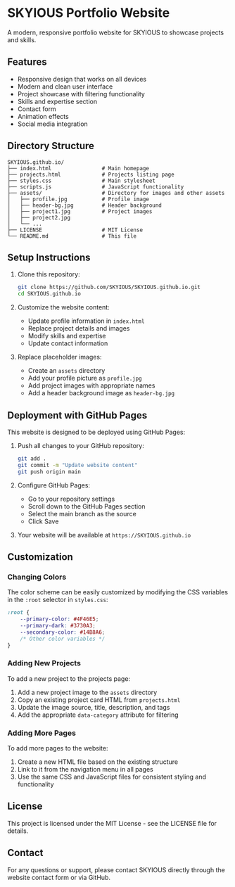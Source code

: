 # SKYIOUS Portfolio Website

A modern, responsive portfolio website for SKYIOUS to showcase projects and skills.

## Features

- Responsive design that works on all devices
- Modern and clean user interface
- Project showcase with filtering functionality
- Skills and expertise section
- Contact form
- Animation effects
- Social media integration

## Directory Structure

```
SKYIOUS.github.io/
├── index.html                # Main homepage
├── projects.html             # Projects listing page
├── styles.css                # Main stylesheet
├── scripts.js                # JavaScript functionality
├── assets/                   # Directory for images and other assets
│   ├── profile.jpg           # Profile image
│   ├── header-bg.jpg         # Header background
│   ├── project1.jpg          # Project images
│   ├── project2.jpg
│   └── ...
├── LICENSE                   # MIT License
└── README.md                 # This file
```

## Setup Instructions

1. Clone this repository:
   ```bash
   git clone https://github.com/SKYIOUS/SKYIOUS.github.io.git
   cd SKYIOUS.github.io
   ```

2. Customize the website content:
   - Update profile information in `index.html`
   - Replace project details and images
   - Modify skills and expertise
   - Update contact information

3. Replace placeholder images:
   - Create an `assets` directory
   - Add your profile picture as `profile.jpg`
   - Add project images with appropriate names
   - Add a header background image as `header-bg.jpg`

## Deployment with GitHub Pages

This website is designed to be deployed using GitHub Pages:

1. Push all changes to your GitHub repository:
   ```bash
   git add .
   git commit -m "Update website content"
   git push origin main
   ```

2. Configure GitHub Pages:
   - Go to your repository settings
   - Scroll down to the GitHub Pages section
   - Select the main branch as the source
   - Click Save

3. Your website will be available at `https://SKYIOUS.github.io`

## Customization

### Changing Colors

The color scheme can be easily customized by modifying the CSS variables in the `:root` selector in `styles.css`:

```css
:root {
    --primary-color: #4F46E5;
    --primary-dark: #3730A3;
    --secondary-color: #14B8A6;
    /* Other color variables */
}
```

### Adding New Projects

To add a new project to the projects page:

1. Add a new project image to the `assets` directory
2. Copy an existing project card HTML from `projects.html`
3. Update the image source, title, description, and tags
4. Add the appropriate `data-category` attribute for filtering

### Adding More Pages

To add more pages to the website:

1. Create a new HTML file based on the existing structure
2. Link to it from the navigation menu in all pages
3. Use the same CSS and JavaScript files for consistent styling and functionality

## License

This project is licensed under the MIT License - see the LICENSE file for details.

## Contact

For any questions or support, please contact SKYIOUS directly through the website contact form or via GitHub. 